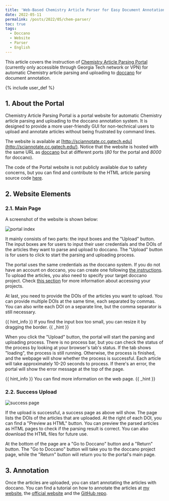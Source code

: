 ```yaml
---
title: 'Web-Based Chemistry Article Parser for Easy Document Annotation'
date: 2022-05-11
permalink: /posts/2022/05/chem-parser/
toc: true
tags:
  - Doccano
  - Website
  - Parser
  - English
---
```


This article covers the instruction of [Chemistry Article Parsing Portal](http://sciannotate.cc.gatech.edu/) (currently only accessible through Georgia Tech network or VPN) for automatic Chemistry article parsing and uploading to [doccano](https://yinghao-li.github.io/posts/2022/02/doccano/) for document annotation.

{% include user_def %}

## 1. About the Portal

Chemistry Article Parsing Portal is a portal website for automatic Chemistry article parsing and uploading to the doccano annotation system.
It is designed to provide a more user-friendly GUI for non-technical users to upload and annotate articles without being frustrated by command lines.

The website is available at [http://sciannotate.cc.gatech.edu](http://sciannotate.cc.gatech.edu/).
Notice that the website is hosted with the same URL as [doccano](http://sciannotate.cc.gatech.edu:8000/) but at different ports (*80* for the portal and *8000* for doccano).

The code of the Portal website is not publicly available due to safety concerns, but you can find and contribute to the HTML article parsing source code [here](https://github.com/Yinghao-Li/ChemistryHTMLPaperParser).

## 2. Website Elements

### 2.1. Main Page

A screenshot of the website is shown below:

![portal index]({{base_path}}/images/web-portal/main-page.png)

It mainly consists of two parts: the input boxes and the "Upload" button.
The input boxes are for users to input their user credentials and the DOIs of the articles they want to parse and upload to doccano.
The "Upload" button is for users to click to start the parsing and uploading process.

The portal uses the same credentials as the doccano system.
If you do not have an account on doccano, you can create one following [the instructions]({{base_path}}/posts/2022/02/doccano/#1-3).
To upload the articles, you also need to specify your target doccano project.
Check [this section]({{base_path}}/posts/2022/02/doccano/#3) for more information about accessing your projects.

At last, you need to provide the DOIs of the articles you want to upload.
You can provide multiple DOIs at the same time, each separated by commas.
You can also write each DOI on a separate line, but the comma separator is still necessary.

{{ hint_info }}
If you find the input box too small, you can resize it by dragging the border.
{{ _hint }}

When you click the "Upload" button, the portal will start the parsing and uploading process.
There is no process bar, but you can check the status of the process by looking at your browser's tab's status.
If the tab shows "loading", the process is still running.
Otherwise, the process is finished, and the webpage will show whether the process is successful.
Each article will take approximately 10-20 seconds to process.
If there's an error, the portal will show the error message at the top of the page.

{{ hint_info }}
You can find more information on the web page.
{{ _hint }}

### 2.2. Success Upload

![success page]({{base_path}}/images/web-portal/success-page.png)

If the upload is successful, a success page as above will show.
The page lists the DOIs of the articles that are uploaded.
At the right of each DOI, you can find a "Preview as HTML" button.
You can preview the parsed articles as HTML pages to check if the parsing result is correct.
You can also download the HTML files for future use.

At the bottom of the page are a "Go to Doccano" button and a "Return" button.
The "Go to Doccano" button will take you to the doccano project page, while the "Return" button will return you to the portal's main page.

## 3. Annotation

Once the articles are uploaded, you can start annotating the articles with doccano.
You can find a tutorial on how to annotate the articles at [my website]({{base_path}}/posts/2022/02/doccano/), the [official website](https://doccano.github.io/doccano/) and the [GitHub repo](https://github.com/doccano/doccano).
